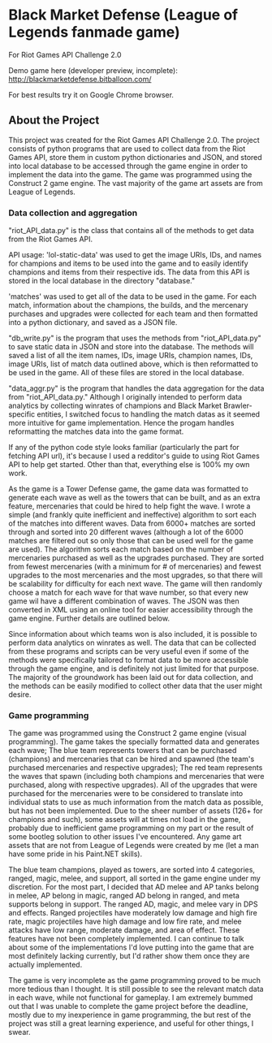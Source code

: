 # Black Market Defense (League of Legends fanmade game)
For Riot Games API Challenge 2.0

Demo game here (developer preview, incomplete): http://blackmarketdefense.bitballoon.com/

For best results try it on Google Chrome browser.


## About the Project
This project was created for the Riot Games API Challenge 2.0. The project consists of python programs that are used to collect data from the Riot Games API, store them in custom python dictionaries and JSON, and stored into local database to be accessed through the game engine in order to implement the data into the game. The game was programmed using the Construct 2 game engine. The vast majority of the game art assets are from League of Legends.

### Data collection and aggregation
"riot_API_data.py" is the class that contains all of the methods to get data from the Riot Games API. 

API usage: 
'lol-static-data' was used to get the image URIs, IDs, and names for champions and items to be used into the game and to easily identify champions and items from their respective ids. The data from this API is stored in the local database in the directory "database."

'matches' was used to get all of the data to be used in the game. For each match, information about the champions, the builds, and the mercenary purchases and upgrades were collected for each team and then formatted into a python dictionary, and saved as a JSON file.

"db_write.py" is the program that uses the methods from "riot_API_data.py" to save static data in JSON and store into the database. The methods will saved a list of all the item names, IDs, image URIs, champion names, IDs, image URIs, list of match data outlined above, which is then reformatted to be used in the game. All of these files are stored in the local database.

"data_aggr.py" is the program that handles the data aggregation for the data from "riot_API_data.py." Although I originally intended to perform data analytics by collecting winrates of champions and Black Market Brawler-specific entities, I switched focus to handling the match datas as it seemed more intuitive for game implementation. Hence the progam handles reformatting the matches data into the game format.

If any of the python code style looks familiar (particularly the part for fetching API url), it's because I used a redditor's guide to using Riot Games API to help get started. Other than that, everything else is 100% my own work.

As the game is a Tower Defense game, the game data was formatted to generate each wave as well as the towers that can be built, and as an extra feature, mercenaries that could be hired to help fight the wave. I wrote a simple (and frankly quite inefficient and ineffective) algorithm to sort each of the matches into different waves. Data from 6000+ matches are sorted through and sorted into 20 different waves (although a lot of the 6000 matches are filtered out so only those that can be used well for the game are used). The algorithm sorts each match based on the number of mercenaries purchased as well as the upgrades purchased. They are sorted from fewest mercenaries (with a minimum for # of mercenaries) and fewest upgrades to the most mercenaries and the most upgrades, so that there will be scalability for difficulty for each next wave. The game will then randomly choose a match for each wave for that wave number, so that every new game wil have a different combination of waves. The JSON was then converted in XML using an online tool for easier accessibility through the game engine. Further details are outlined below.

Since information about which teams won is also included, it is possible to perform data analytics on winrates as well. The data that can be collected from these programs and scripts can be very useful even if some of the methods were specifically tailored to format data to be more accessible through the game engine, and is definitely not just limited for that purpose. The majority of the groundwork has been laid out for data collection, and the methods can be easily modified to collect other data that the user might desire.


### Game programming

The game was programmed using the Construct 2 game engine (visual programming). The game takes the specially formatted data and generates each wave; 
The blue team represents towers that can be purchased (champions) and mercenaries that can be hired and spawned (the team's purchased mercenaries and respective upgrades);
The red team represents the waves that spawn (including both champions and mercenaries that were purchased, along with respective upgrades).
All of the upgrades that were purchased for the mercenaries were to be considered to translate into individual stats to use as much information from the match data as possible, but has not been implemented. Due to the sheer number of assets (126+ for champions and such), some assets will at times not load in the game, probably due to inefficient game programming on my part or the result of some bootleg solution to other issues I've encountered. Any game art assets that are not from League of Legends were created by me (let a man have some pride in his Paint.NET skills).

The blue team champions, played as towers, are sorted into 4 categories, ranged, magic, melee, and support, all sorted in the game engine under my discretion. For the most part, I decided that AD melee and AP tanks belong in melee, AP belong in magic, ranged AD belong in ranged, and meta supports belong in support. The ranged AD, magic, and melee vary in DPS and effects. Ranged projectiles have moderately low damage and high fire rate, magic projectiles have high damage and low fire rate, and melee attacks have low range, moderate damage, and area of effect. These features have not been completely implemented. I can continue to talk about some of the implementations I'd love putting into the game that are most definitely lacking currently, but I'd rather show them once they are actually implemented.

The game is very incomplete as the game programming proved to be much more tedious than I thought. It is still possible to see the relevant match data in each wave, while not functional for gameplay. I am extremely bummed out that I was unable to complete the game project before the deadline, mostly due to my inexperience in game programming, the but rest of the project was still a great learning experience, and useful for other things, I swear.


